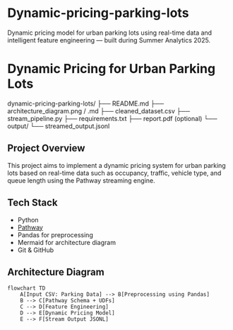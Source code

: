 # Dynamic-pricing-parking-lots
Dynamic pricing model for urban parking lots using real-time data and intelligent feature engineering — built during Summer Analytics 2025.
#  Dynamic Pricing for Urban Parking Lots

dynamic-pricing-parking-lots/
├── README.md
├── architecture_diagram.png / .md
├── cleaned_dataset.csv
├── stream_pipeline.py
├── requirements.txt
├── report.pdf (optional)
└── output/
    └── streamed_output.jsonl


## Project Overview
This project aims to implement a dynamic pricing system for urban parking lots based on real-time data such as occupancy, traffic, vehicle type, and queue length using the Pathway streaming engine.

## Tech Stack
-  Python
-  [Pathway](https://pathway.com/)
-  Pandas for preprocessing
-  Mermaid for architecture diagram
-  Git & GitHub

## Architecture Diagram
```mermaid
flowchart TD
    A[Input CSV: Parking Data] --> B[Preprocessing using Pandas]
    B --> C[Pathway Schema + UDFs]
    C --> D[Feature Engineering]
    D --> E[Dynamic Pricing Model]
    E --> F[Stream Output JSONL]

